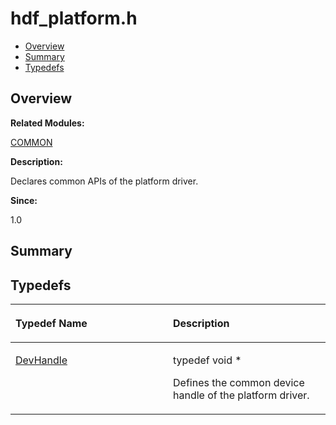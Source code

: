 # hdf\_platform.h<a name="EN-US_TOPIC_0000001055358078"></a>

-   [Overview](#section1287787287165627)
-   [Summary](#section1262498046165627)
-   [Typedefs](#typedef-members)

## **Overview**<a name="section1287787287165627"></a>

**Related Modules:**

[COMMON](common.md)

**Description:**

Declares common APIs of the platform driver. 

**Since:**

1.0

## **Summary**<a name="section1262498046165627"></a>

## Typedefs<a name="typedef-members"></a>

<a name="table994009898165627"></a>
<table><thead align="left"><tr id="row1014908837165627"><th class="cellrowborder" valign="top" width="50%" id="mcps1.1.3.1.1"><p id="p1532511268165627"><a name="p1532511268165627"></a><a name="p1532511268165627"></a>Typedef Name</p>
</th>
<th class="cellrowborder" valign="top" width="50%" id="mcps1.1.3.1.2"><p id="p27231691165627"><a name="p27231691165627"></a><a name="p27231691165627"></a>Description</p>
</th>
</tr>
</thead>
<tbody><tr id="row1062913253165627"><td class="cellrowborder" valign="top" width="50%" headers="mcps1.1.3.1.1 "><p id="p650696122165627"><a name="p650696122165627"></a><a name="p650696122165627"></a><a href="common.md#gab8c2d38e46eec50bd097a27d3d8bf041">DevHandle</a></p>
</td>
<td class="cellrowborder" valign="top" width="50%" headers="mcps1.1.3.1.2 "><p id="p1811118560165627"><a name="p1811118560165627"></a><a name="p1811118560165627"></a>typedef void * </p>
<p id="p641157830165627"><a name="p641157830165627"></a><a name="p641157830165627"></a>Defines the common device handle of the platform driver. </p>
</td>
</tr>
</tbody>
</table>

